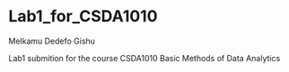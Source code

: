 # Lab1_for_CSDA1010

Melkamu Dedefo Gishu

Lab1 submition for the course CSDA1010 Basic Methods of Data Analytics 
